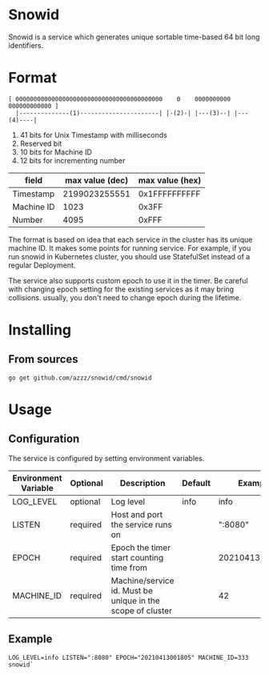 # Snowid
Snowid is a service which generates unique sortable time-based 64 bit long identifiers.

# Format

```
[ 00000000000000000000000000000000000000000    0    0000000000 000000000000 ]
  |--------------(1)----------------------| |-(2)-| |---(3)--| |---(4)----|
```
1) 41 bits for Unix Timestamp with milliseconds
2) Reserved bit
3) 10 bits for Machine ID
4) 12 bits for incrementing number

| field      | max value (dec) | max value (hex) |
|------------|-----------------|-----------------|
| Timestamp  | 2199023255551   | 0x1FFFFFFFFFF   |
| Machine ID | 1023            | 0x3FF           |
| Number     | 4095            | 0xFFF           |

The format is based on idea that each service in the cluster has its unique machine ID. 
It makes some points for running service. For example, if you run snowid in Kubernetes cluster, you should use StatefulSet instead of a regular Deployment. 

The service also supports custom epoch to use it in the timer. Be careful with changing epoch setting for the existing services as it may bring collisions. 
usually, you don't need to change epoch during the lifetime.   

# Installing

## From sources

```
go get github.com/azzz/snowid/cmd/snowid
```

# Usage

## Configuration
The service is configured by setting environment variables.

| Environment Variable | Optional | Description                                                | Default | Example        |
|----------------------|----------|------------------------------------------------------------|---------|----------------|
| LOG_LEVEL            | optional | Log level                                                  | info    | info           |
| LISTEN               | required | Host and port the service runs on                          |         | ":8080"        |
| EPOCH                | required | Epoch the timer start counting time from                   |         | 20210413001805 |
| MACHINE_ID           | required | Machine/service id. Must be unique in the scope of cluster |         | 42             |

## Example

```
LOG_LEVEL=info LISTEN=":8080" EPOCH="20210413001805" MACHINE_ID=333 snowid`
```
